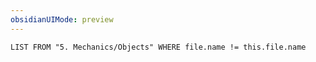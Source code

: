 ```yaml
---
obsidianUIMode: preview
---
```

```dataview
LIST FROM "5. Mechanics/Objects" WHERE file.name != this.file.name
```
